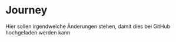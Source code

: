 # Journey

Hier sollen irgendwelche Änderungen stehen, damit dies bei GitHub hochgeladen werden kann